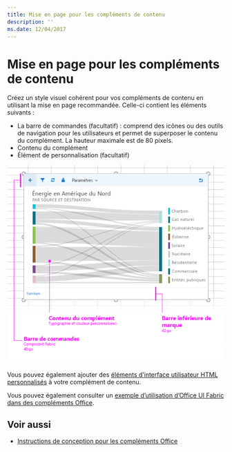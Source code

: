 ```yaml
---
title: Mise en page pour les compléments de contenu
description: ''
ms.date: 12/04/2017
---
```



# <a name="layout-for-content-add-ins"></a>Mise en page pour les compléments de contenu

Créez un style visuel cohérent pour vos compléments de contenu en utilisant la mise en page recommandée. Celle-ci contient les éléments suivants : 

- La barre de commandes (facultatif) : comprend des icônes ou des outils de navigation pour les utilisateurs et permet de superposer le contenu du complément. La hauteur maximale est de 80 pixels.
- Contenu du complément
- Élément de personnalisation (facultatif)

![Mise en page d’un complément de contenu : contenu et barre de commandes](../../images/layouts-content-v0.02.png)

Vous pouvez également ajouter des [éléments d’interface utilisateur HTML personnalisés](ui-elements.md#custom-html-based-ui) à votre complément de contenu.

Vous pouvez également consulter un [exemple d’utilisation d’Office UI Fabric dans des compléments Office](https://github.com/OfficeDev/Office-Add-in-Fabric-UI-Sample).

<!-- Add sample template for content add-in and individual building blocks - Command Bar, Input, layout components. -->

## <a name="see-also"></a>Voir aussi

- [Instructions de conception pour les compléments Office](../add-in-design.md)